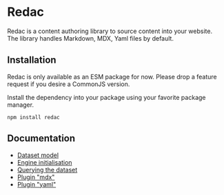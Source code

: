 
# Redac

Redac is a content authoring library to source content into your website. The library handles Markdown, MDX, Yaml files by default.

## Installation

Redac is only available as an ESM package for now. Please drop a feature request if you desire a CommonJS version.

Install the dependency into your package using your favorite package manager.

```
npm install redac
```

## Documentation

- [Dataset model](../../docs/1.model.md)
- [Engine initialisation](../../docs/2.initialisation.md)
- [Querying the dataset](../../docs/3.query.md)
- [Plugin "mdx"](../../docs/plugins/mdx.md)
- [Plugin "yaml"](../../docs/plugins/yaml.md)
